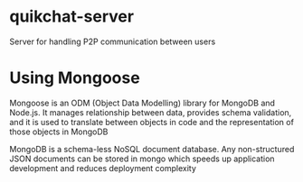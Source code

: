 # quikchat-server
Server for handling P2P communication between users

# Using Mongoose
Mongoose is an ODM (Object Data Modelling) library for MongoDB and Node.js. It manages relationship between data, provides schema validation, and it is used to translate between objects in code and the representation of those objects in MongoDB

MongoDB is a schema-less NoSQL document database. Any non-structured JSON documents can be stored in mongo which speeds up application development and reduces deployment complexity